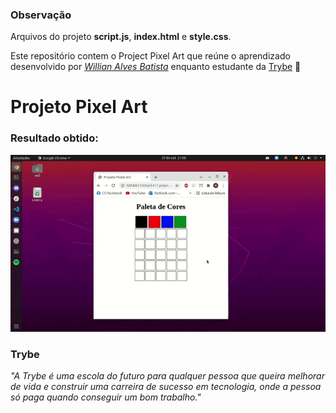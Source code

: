 ### Observação

Arquivos do projeto **script.js**, **index.html** e **style.css**.

Este repositório contem o Project Pixel Art que reúne o aprendizado desenvolvido por _[Willian Alves Batista](https://www.linkedin.com/in/willian-alves-batista-60aa6a180/)_ enquanto estudante da [Trybe](https://www.betrybe.com/) :rocket:

# Projeto Pixel Art
### Resultado obtido:
![](./projeto-pixel-art.gif)

### Trybe

_"A Trybe é uma escola do futuro para qualquer pessoa que queira melhorar de vida e construir uma carreira de sucesso em tecnologia, onde a pessoa só paga quando conseguir um bom trabalho."_

